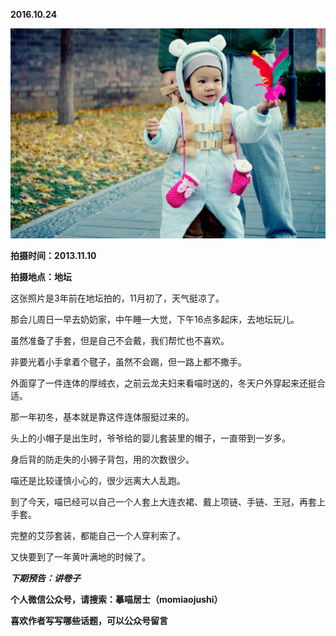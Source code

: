 
          
            
**2016.10.24**



![](img/51001-aabe9abc420aa50e.jpg)




**拍摄时间：2013.11.10**

**拍摄地点：地坛**

这张照片是3年前在地坛拍的，11月初了，天气挺凉了。

那会儿周日一早去奶奶家，中午睡一大觉，下午16点多起床，去地坛玩儿。

虽然准备了手套，但是自己不会戴，我们帮忙也不喜欢。

非要光着小手拿着个毽子，虽然不会踢，但一路上都不撒手。

外面穿了一件连体的厚绒衣，之前云龙夫妇来看喵时送的，冬天户外穿起来还挺合适。

那一年初冬，基本就是靠这件连体服挺过来的。

头上的小帽子是出生时，爷爷给的婴儿套装里的帽子，一直带到一岁多。

身后背的防走失的小狮子背包，用的次数很少。

喵还是比较谨慎小心的，很少远离大人乱跑。

到了今天，喵已经可以自己一个人套上大连衣裙、戴上项链、手链、王冠，再套上手套。

完整的艾莎套装，都能自己一个人穿利索了。

又快要到了一年黄叶满地的时候了。


***下期预告：讲卷子***


**个人微信公众号，请搜索：摹喵居士（momiaojushi）**

**喜欢作者写写哪些话题，可以公众号留言**

          
        